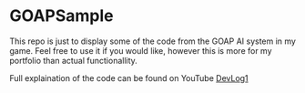 # GOAPSample

This repo is just to display some of the code from the GOAP AI system in my game. Feel free to use it if you would like, however this is more for my portfolio than actual functionallity. 

Full explaination of the code can be found on YouTube [DevLog1](https://www.youtube.com/watch?v=fQb0Iaj50bU&t=1s)
